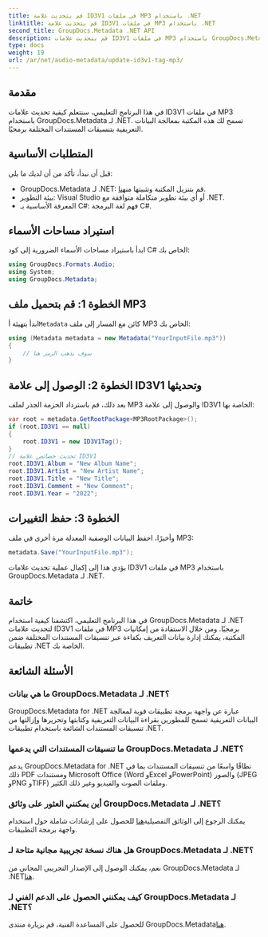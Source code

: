 ```yaml
---
title: قم بتحديث علامة ID3V1 في ملفات MP3 باستخدام .NET
linktitle: قم بتحديث علامة ID3V1 في ملفات MP3 باستخدام .NET
second_title: GroupDocs.Metadata .NET API
description: قم بتحديث علامات ID3V1 في ملفات MP3 باستخدام GroupDocs.Metadata لـ .NET. اتبع هذا البرنامج التعليمي لمعالجة بيانات التعريف بسهولة في تطبيقات .NET الخاصة بك.
type: docs
weight: 19
url: /ar/net/audio-metadata/update-id3v1-tag-mp3/
---
```

## مقدمة
في هذا البرنامج التعليمي، سنتعلم كيفية تحديث علامات ID3V1 في ملفات MP3 باستخدام GroupDocs.Metadata لـ .NET. تسمح لك هذه المكتبة بمعالجة البيانات التعريفية بتنسيقات المستندات المختلفة برمجيًا.
## المتطلبات الأساسية
قبل أن نبدأ، تأكد من أن لديك ما يلي:
- GroupDocs.Metadata لـ .NET: قم بتنزيل المكتبة وتثبيتها من[هنا](https://releases.groupdocs.com/metadata/net/).
- بيئة التطوير: Visual Studio أو أي بيئة تطوير متكاملة متوافقة مع .NET.
- المعرفة الأساسية بـ C#: فهم لغة البرمجة C#.

## استيراد مساحات الأسماء
ابدأ باستيراد مساحات الأسماء الضرورية إلى كود C# الخاص بك:
```csharp
using GroupDocs.Formats.Audio;
using System;
using GroupDocs.Metadata;
```
## الخطوة 1: قم بتحميل ملف MP3
 ابدأ بتهيئة أ`Metadata` كائن مع المسار إلى ملف MP3 الخاص بك:
```csharp
using (Metadata metadata = new Metadata("YourInputFile.mp3"))
{
    // سوف يذهب الرمز هنا
}
```
## الخطوة 2: الوصول إلى علامة ID3V1 وتحديثها
بعد ذلك، قم باسترداد الحزمة الجذر لملف MP3 والوصول إلى علامة ID3V1 الخاصة بها:
```csharp
var root = metadata.GetRootPackage<MP3RootPackage>();
if (root.ID3V1 == null)
{
    root.ID3V1 = new ID3V1Tag();
}
// تحديث خصائص علامة ID3V1
root.ID3V1.Album = "New Album Name";
root.ID3V1.Artist = "New Artist Name";
root.ID3V1.Title = "New Title";
root.ID3V1.Comment = "New Comment";
root.ID3V1.Year = "2022";
```
## الخطوة 3: حفظ التغييرات
وأخيرًا، احفظ البيانات الوصفية المعدلة مرة أخرى في ملف MP3:
```csharp
metadata.Save("YourInputFile.mp3");
```
يؤدي هذا إلى إكمال عملية تحديث علامات ID3V1 في ملفات MP3 باستخدام GroupDocs.Metadata لـ .NET.

## خاتمة
في هذا البرنامج التعليمي، اكتشفنا كيفية استخدام GroupDocs.Metadata لـ .NET لتحديث علامات ID3V1 في ملفات MP3 برمجيًا. ومن خلال الاستفادة من إمكانيات المكتبة، يمكنك إدارة بيانات التعريف بكفاءة عبر تنسيقات المستندات المختلفة ضمن تطبيقات .NET الخاصة بك.

## الأسئلة الشائعة
### ما هي بيانات GroupDocs.Metadata لـ .NET؟
GroupDocs.Metadata for .NET عبارة عن واجهة برمجة تطبيقات قوية لمعالجة البيانات التعريفية تسمح للمطورين بقراءة البيانات التعريفية وكتابتها وتحريرها وإزالتها من تنسيقات المستندات الشائعة باستخدام تطبيقات .NET.
### ما تنسيقات المستندات التي يدعمها GroupDocs.Metadata لـ .NET؟
يدعم GroupDocs.Metadata for .NET نطاقًا واسعًا من تنسيقات المستندات بما في ذلك PDF ومستندات Microsoft Office (Word وExcel وPowerPoint) والصور (JPEG وPNG وTIFF) وملفات الصوت والفيديو وغير ذلك الكثير.
### أين يمكنني العثور على وثائق GroupDocs.Metadata لـ .NET؟
 يمكنك الرجوع إلى الوثائق التفصيلية[هنا](https://reference.groupdocs.com/metadata/net/) للحصول على إرشادات شاملة حول استخدام واجهة برمجة التطبيقات.
### هل هناك نسخة تجريبية مجانية متاحة لـ GroupDocs.Metadata لـ .NET؟
 نعم، يمكنك الوصول إلى الإصدار التجريبي المجاني من GroupDocs.Metadata لـ .NET[هنا](https://releases.groupdocs.com/).
### كيف يمكنني الحصول على الدعم الفني لـ GroupDocs.Metadata لـ .NET؟
 للحصول على المساعدة الفنية، قم بزيارة منتدى GroupDocs.Metadata[هنا](https://forum.groupdocs.com/c/metadata/14).